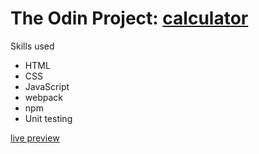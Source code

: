 # The Odin Project: [calculator](https://www.theodinproject.com/courses/web-development-101/lessons/calculator)

Skills used
* HTML
* CSS
* JavaScript
* webpack
* npm
* Unit testing

[live preview](http://zaesur.github.io/calculator)
